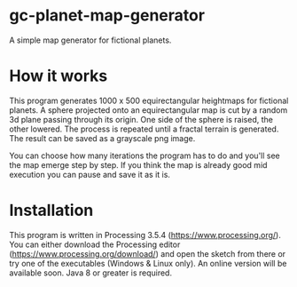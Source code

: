 # gc-planet-map-generator
A simple map generator for fictional planets.

# How it works
This program generates 1000 x 500 equirectangular heightmaps for fictional planets. A sphere projected onto an equirectangular map is cut by a random 3d plane passing through its origin. One side of the sphere is raised, the other lowered. The process is repeated until a fractal terrain is generated. The result can be saved as a grayscale png image.

You can choose how many iterations the program has to do and you'll see the map emerge step by step. If you think the map is already good mid execution you can pause and save it as it is.

# Installation
This program is written in Processing 3.5.4 (https://www.processing.org/). You can either download the Processing editor (https://www.processing.org/download/) and open the sketch from there or try one of the executables (Windows & Linux only). An online version will be available soon. Java 8 or greater is required.
